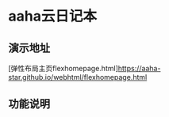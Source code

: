 
# aaha云日记本
## 演示地址
[弹性布局主页flexhomepage.html]https://aaha-star.github.io/webhtml/flexhomepage.html
## 功能说明

